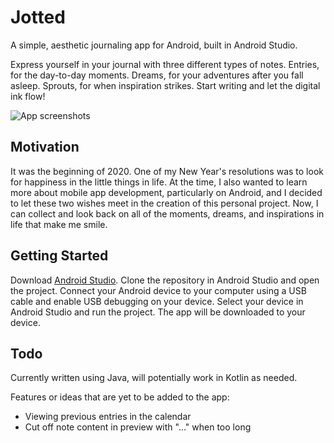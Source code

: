 # Jotted

A simple, aesthetic journaling app for Android, built in Android Studio.

Express yourself in your journal with three different types of notes. Entries, for the day-to-day moments. Dreams, for your adventures after you fall asleep. Sprouts, for when inspiration strikes. Start writing and let the digital ink flow!

![App screenshots](https://user-images.githubusercontent.com/32988308/81129309-e6588b80-8f11-11ea-8c6a-5d6b32fdf35b.png)

## Motivation

It was the beginning of 2020. One of my New Year's resolutions was to look for happiness in the little things in life. At the time, I also wanted to learn more about mobile app development, particularly on Android, and I decided to let these two wishes meet in the creation of this personal project. Now, I can collect and look back on all of the moments, dreams, and inspirations in life that make me smile.

## Getting Started

Download [Android Studio](https://developer.android.com/studio). Clone the repository in Android Studio and open the project. 
Connect your Android device to your computer using a USB cable and enable USB debugging on your device. 
Select your device in Android Studio and run the project. The app will be downloaded to your device.

## Todo

Currently written using Java, will potentially work in Kotlin as needed.

Features or ideas that are yet to be added to the app:

* Viewing previous entries in the calendar
* Cut off note content in preview with "..." when too long
